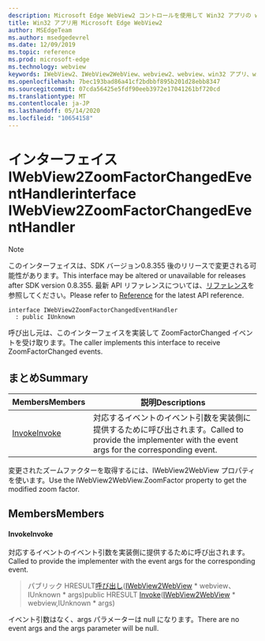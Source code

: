 ```yaml
---
description: Microsoft Edge WebView2 コントロールを使用して Win32 アプリの web コンテンツをホストする
title: Win32 アプリ用 Microsoft Edge WebView2
author: MSEdgeTeam
ms.author: msedgedevrel
ms.date: 12/09/2019
ms.topic: reference
ms.prod: microsoft-edge
ms.technology: webview
keywords: IWebView2、IWebView2WebView、webview2、webview、win32 アプリ、win32、edge
ms.openlocfilehash: 7bec193bad86a41cf2bdbbf895b201d28ebb8347
ms.sourcegitcommit: 07cda56425e5fdf90eeb3972e17041261bf720cd
ms.translationtype: MT
ms.contentlocale: ja-JP
ms.lasthandoff: 05/14/2020
ms.locfileid: "10654158"
---
```

# <span data-ttu-id="c2760-104">インターフェイス IWebView2ZoomFactorChangedEventHandler</span><span class="sxs-lookup"><span data-stu-id="c2760-104">interface IWebView2ZoomFactorChangedEventHandler</span></span> 

> [!NOTE]
> <span data-ttu-id="c2760-105">このインターフェイスは、SDK バージョン0.8.355 後のリリースで変更される可能性があります。</span><span class="sxs-lookup"><span data-stu-id="c2760-105">This interface may be altered or unavailable for releases after SDK version 0.8.355.</span></span> <span data-ttu-id="c2760-106">最新 API リファレンスについては、[リファレンス](../../../webview2-api-reference.md)を参照してください。</span><span class="sxs-lookup"><span data-stu-id="c2760-106">Please refer to [Reference](../../../webview2-api-reference.md) for the latest API reference.</span></span>

```
interface IWebView2ZoomFactorChangedEventHandler
  : public IUnknown
```

<span data-ttu-id="c2760-107">呼び出し元は、このインターフェイスを実装して ZoomFactorChanged イベントを受け取ります。</span><span class="sxs-lookup"><span data-stu-id="c2760-107">The caller implements this interface to receive ZoomFactorChanged events.</span></span>

## <span data-ttu-id="c2760-108">まとめ</span><span class="sxs-lookup"><span data-stu-id="c2760-108">Summary</span></span>

 <span data-ttu-id="c2760-109">Members</span><span class="sxs-lookup"><span data-stu-id="c2760-109">Members</span></span>                        | <span data-ttu-id="c2760-110">説明</span><span class="sxs-lookup"><span data-stu-id="c2760-110">Descriptions</span></span>
--------------------------------|---------------------------------------------
[<span data-ttu-id="c2760-111">Invoke</span><span class="sxs-lookup"><span data-stu-id="c2760-111">Invoke</span></span>](#invoke) | <span data-ttu-id="c2760-112">対応するイベントのイベント引数を実装側に提供するために呼び出されます。</span><span class="sxs-lookup"><span data-stu-id="c2760-112">Called to provide the implementer with the event args for the corresponding event.</span></span>

<span data-ttu-id="c2760-113">変更されたズームファクターを取得するには、IWebView2WebView プロパティを使います。</span><span class="sxs-lookup"><span data-stu-id="c2760-113">Use the IWebView2WebView.ZoomFactor property to get the modified zoom factor.</span></span>

## <span data-ttu-id="c2760-114">Members</span><span class="sxs-lookup"><span data-stu-id="c2760-114">Members</span></span>

#### <span data-ttu-id="c2760-115">Invoke</span><span class="sxs-lookup"><span data-stu-id="c2760-115">Invoke</span></span> 

<span data-ttu-id="c2760-116">対応するイベントのイベント引数を実装側に提供するために呼び出されます。</span><span class="sxs-lookup"><span data-stu-id="c2760-116">Called to provide the implementer with the event args for the corresponding event.</span></span>

> <span data-ttu-id="c2760-117">パブリック HRESULT[呼び出し](#invoke)([IWebView2WebView](IWebView2WebView.md) \* webview、IUnknown \* args)</span><span class="sxs-lookup"><span data-stu-id="c2760-117">public HRESULT [Invoke](#invoke)([IWebView2WebView](IWebView2WebView.md) \* webview,IUnknown \* args)</span></span>

<span data-ttu-id="c2760-118">イベント引数はなく、args パラメーターは null になります。</span><span class="sxs-lookup"><span data-stu-id="c2760-118">There are no event args and the args parameter will be null.</span></span>

